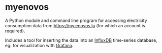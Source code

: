 # myenovos

A Python module and command line program for accessing electricity consumption data from https://my.enovos.lu (for which an account is required).

Includes a tool for inserting the data into an [InfluxDB](https://www.influxdata.com/) time-series database, eg. for visualization with [Grafana](https://grafana.com/).
